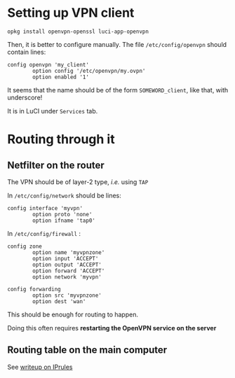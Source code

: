 Setting up VPN client
=====================

    opkg install openvpn-openssl luci-app-openvpn 

Then, it is better to configure manually. The file `/etc/config/openvpn` should contain lines:

    config openvpn 'my_client'
            option config '/etc/openvpn/my.ovpn'
            option enabled '1'

It seems that the name should be of the form `SOMEWORD_client`, like that, with underscore!

It is in LuCI under `Services` tab.

Routing through it
==================

Netfilter on the router
-----------------------

The VPN should be of layer-2 type, _i.e._ using `TAP`

In `/etc/config/network` should be lines:

    config interface 'myvpn'
            option proto 'none'
            option ifname 'tap0'

In `/etc/config/firewall` :

    config zone
            option name 'myvpnzone'
            option input 'ACCEPT'
            option output 'ACCEPT'
            option forward 'ACCEPT'
            option network 'myvpn'

    config forwarding
            option src 'myvpnzone'
            option dest 'wan'

This should be enough for routing to happen.

Doing this often requires __restarting the OpenVPN service on the server__


Routing table on the main computer
----------------------------------

See [writeup on IPrules](../server/iprules.md)

